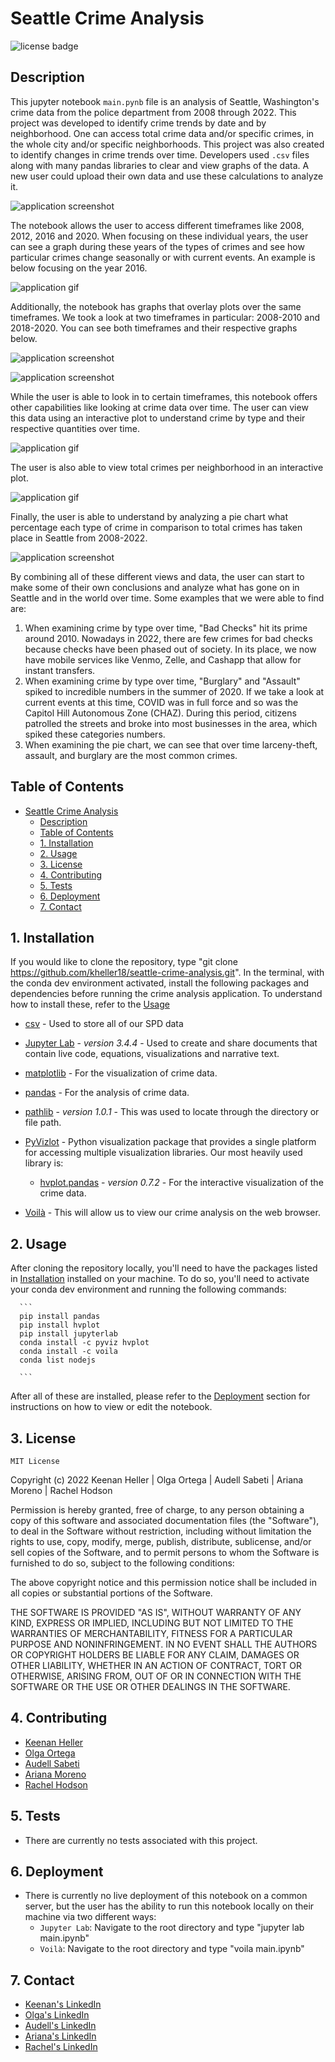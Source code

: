 # Seattle Crime Analysis

![license badge](
      https://shields.io/badge/license-mit-blue
      )


## Description

  This jupyter notebook `main.pynb` file is an analysis of Seattle, Washington's crime data from the police department from 2008 through 2022. This project was developed to identify crime trends by date and by neighborhood. One can access total crime data and/or specific crimes, in the whole city and/or specific neighborhoods. This project was also created to identify changes in crime trends over time. Developers used `.csv` files along with many pandas libraries to clear and view graphs of the data. A new user could upload their own data and use these calculations to analyze it.

  ![application screenshot](Images/geoviews.png)

  The notebook allows the user to access different timeframes like 2008, 2012, 2016 and 2020. When focusing on these individual years, the user can see a graph during these years of the types of crimes and see how particular crimes change seasonally or with current events.  An example is below focusing on the year 2016.

  ![application gif](Images/crime_by_type_2016.gif)

  Additionally, the notebook has graphs that overlay plots over the same timeframes. We took a look at two timeframes in particular: 2008-2010 and 2018-2020.
  You can see both timeframes and their respective graphs below.

  ![application screenshot](Images/crime_overlay_2008_2010.png)

  ![application screenshot](Images/crime_overlay_2018_2020.png)

  While the user is able to look in to certain timeframes, this notebook offers other capabilities like looking at crime data over time. The user can view this data using an interactive plot to understand crime by type and their respective quantities over time.

  ![application gif](Images/crime_by_type_cumulative.gif)

  The user is also able to view total crimes per neighborhood in an interactive plot.

  ![application gif](Images/crime_by_neighborhood_cumulative.gif)

  Finally, the user is able to understand by analyzing a pie chart what percentage each type of crime in comparison to total crimes has taken place in Seattle from 2008-2022.

  ![application screenshot](Images/crime_pie_chart.png)

  By combining all of these different views and data, the user can start to make some of their own conclusions and analyze what has gone on in Seattle and in the world over time. Some examples that we were able to find are:

  1. When examining crime by type over time, "Bad Checks" hit its prime around 2010. Nowadays in 2022, there are few crimes for bad checks because checks have been phased out of society. In its place, we now have mobile services like Venmo, Zelle, and Cashapp that allow for instant transfers.
  2. When examining crime by type over time, "Burglary" and "Assault" spiked to incredible numbers in the summer of 2020. If we take a look at current events at this time, COVID was in full force and so was the Capitol Hill Autonomous Zone (CHAZ). During this period, citizens patrolled the streets and broke into most businesses in the area, which spiked these categories numbers.
  3. When examining the pie chart, we can see that over time larceny-theft, assault, and burglary are the most common crimes.



## Table of Contents

- [Seattle Crime Analysis](#seattle-crime-analysis)
  - [Description](#description)
  - [Table of Contents](#table-of-contents)
  - [1. Installation](#1-installation)
  - [2. Usage](#2-usage)
  - [3. License](#3-license)
  - [4. Contributing](#4-contributing)
  - [5. Tests](#5-tests)
  - [6. Deployment](#6-deployment)
  - [7. Contact](#7-contact)


## 1. Installation

  If you would like to clone the repository, type "git clone https://github.com/kheller18/seattle-crime-analysis.git".
  In the terminal, with the conda dev environment activated, install the following packages and dependencies before running the crime analysis application. To understand how to install these, refer to the [Usage](#2-usage)

  * [csv](https://docs.python.org/3/library/csv.html) - Used to store all of our SPD data

  * [Jupyter Lab](https://jupyterlab.readthedocs.io/en/stable/) - *version 3.4.4* - Used to create and share documents that contain live code, equations, visualizations and narrative text.

  * [matplotlib](https://matplotlib.org/) - For the visualization of crime data.

  * [pandas](https://pandas.pydata.org/docs/) - For the analysis of crime data.

  * [pathlib](https://docs.python.org/3/library/pathlib.html) - *version 1.0.1* - This was used to locate through the directory or file path.

  * [PyVizlot](https://pyviz.org/) -  Python visualization package that provides a single platform for accessing multiple visualization libraries. Our most heavily used library is:

    * [hvplot.pandas](https://hvplot.holoviz.org/user_guide/Introduction.html) - *version 0.7.2* - For the interactive visualization of the crime data.

  * [Voilà](https://github.com/voila-dashboards/voila) - This will allow us to view our crime analysis on the web browser.


## 2. Usage

  After cloning the repository locally, you'll need to have the packages listed in [Installation](#1-installation) installed on your machine. To do so, you'll need to activate your conda dev environment and running the following commands:

      ```
      pip install pandas
      pip install hvplot
      pip install jupyterlab
      conda install -c pyviz hvplot
      conda install -c voila
      conda list nodejs

      ```

  After all of these are installed, please refer to the [Deployment](#6-deployment) section for instructions on how to view or edit the notebook.


## 3. License

	MIT License

  Copyright (c) 2022 Keenan Heller | Olga Ortega | Audell Sabeti | Ariana Moreno | Rachel Hodson

  Permission is hereby granted, free of charge, to any person obtaining a copy
  of this software and associated documentation files (the "Software"), to deal
  in the Software without restriction, including without limitation the rights
  to use, copy, modify, merge, publish, distribute, sublicense, and/or sell
  copies of the Software, and to permit persons to whom the Software is
  furnished to do so, subject to the following conditions:

  The above copyright notice and this permission notice shall be included in all
  copies or substantial portions of the Software.

  THE SOFTWARE IS PROVIDED "AS IS", WITHOUT WARRANTY OF ANY KIND, EXPRESS OR
  IMPLIED, INCLUDING BUT NOT LIMITED TO THE WARRANTIES OF MERCHANTABILITY,
  FITNESS FOR A PARTICULAR PURPOSE AND NONINFRINGEMENT. IN NO EVENT SHALL THE
  AUTHORS OR COPYRIGHT HOLDERS BE LIABLE FOR ANY CLAIM, DAMAGES OR OTHER
  LIABILITY, WHETHER IN AN ACTION OF CONTRACT, TORT OR OTHERWISE, ARISING FROM,
  OUT OF OR IN CONNECTION WITH THE SOFTWARE OR THE USE OR OTHER DEALINGS IN THE
  SOFTWARE.



## 4. Contributing

  + [Keenan Heller](https://github.com/kheller18)
  + [Olga Ortega](https://github.com/olgaortega5)
  + [Audell Sabeti](https://github.com/asabeti)
  + [Ariana Moreno](https://github.com/arianamoreno13)
  + [Rachel Hodson](https://github.com/rachelannhodson)


## 5. Tests

  + There are currently no tests associated with this project.


## 6. Deployment
  + There is currently no live deployment of this notebook on a common server, but the user has the ability to run this notebook locally on their machine via two different ways:
    + `Jupyter Lab`: Navigate to the root directory and type "jupyter lab main.ipynb"
    + `Voilà`: Navigate to the root directory and type "voila main.ipynb"


## 7. Contact

  + [Keenan's LinkedIn](https://www.linkedin.com/in/keenanheller/)
  + [Olga's LinkedIn](https://www.linkedin.com/in/olga-ortega-82a15329)
  + [Audell's LinkedIn](https://www.linkedin.com/in/audell-sabeti-38375a1b2)
  + [Ariana's LinkedIn](www.linkedin.com/in/ariana-moreno-52b2b7211)
  + [Rachel's LinkedIn](https://www.linkedin.com/in/rachelannhodson/)
